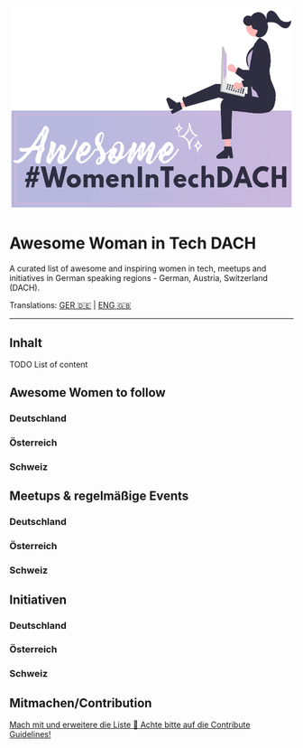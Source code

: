 ![](./assets/banner-with-female-dev.png)
# Awesome Woman in Tech DACH 

A curated list of awesome and inspiring women in tech, meetups and initiatives in German speaking regions - German, Austria, Switzerland (DACH).

Translations: [GER :de:](README.md) | [ENG :gb:](README.en.md)

---

## Inhalt

TODO List of content

## Awesome Women to follow
### Deutschland
### Österreich
### Schweiz

## Meetups & regelmäßige Events
### Deutschland
### Österreich
### Schweiz

## Initiativen
### Deutschland
### Österreich
### Schweiz

## Mitmachen/Contribution
[Mach mit und erweitere die Liste 💜 Achte bitte auf die Contribute Guidelines!](CONTRIBUTE.md)